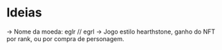 # Ideias 

-> Nome da moeda: eglr // egrl
-> Jogo estilo hearthstone, ganho do NFT por rank, ou por compra de personagem.
